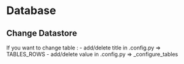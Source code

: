 # Database

## Change Datastore
If you want to change table :
    - add/delete title in .config.py => TABLES_ROWS
    - add/delete value in .config.py => _configure_tables